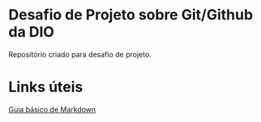 # Desafio de Projeto sobre Git/Github da DIO
Repositório criado para desafio de projeto.


# Links úteis
[Guia básico de Markdown](https://docs.pipz.com/central-de-ajuda/learning-center/guia-basico-de-markdown#open)
